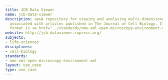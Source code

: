 ```yaml
---
title: JCB Data Viewer
name: jcb-data-viewer
description: <p>A repository for viewing and analysing multi-dimensional image data
  associated with articles published in The Journal of Cell Biology. Its native metadata
  format is <a href="../standards/ome-xml-open-microscopy-environment-xml.html">OME-XML</a>.</p>
website: http://jcb-dataviewer.rupress.org/
subjects:
- life-sciences
disciplines:
- cell-biology
standards:
- ome-xml-open-microscopy-environment-xml
layout: use_case
type: use_case
---
```


